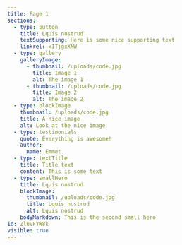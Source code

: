 ```yaml
---
title: Page 1
sections:
  - type: button
    title: Lquis nostrud
    textSupporting: Here is some nice supporting text
    linkrel: xITjgxXNW
  - type: gallery
    galleryImage:
      - thumbnail: /uploads/code.jpg
        title: Image 1
        alt: The image 1
      - thumbnail: /uploads/code.jpg
        title: Image 2
        alt: The image 2
  - type: blockImage
    thumbnail: /uploads/code.jpg
    title: A nice image
    alt: Look at the nice image
  - type: testimonials
    quote: Everything is awesome!
    author:
      name: Emmet
  - type: textTitle
    title: Title text
    content: This is some text
  - type: smallHero
    title: Lquis nostrud
    blockImage:
      thumbnail: /uploads/code.jpg
      title: Lquis nostrud
      alt: Lquis nostrud
    bodyMarkdown: This is the second small hero
id: ZluVFYW8k
visible: true
---
```

